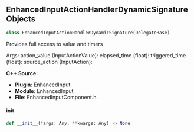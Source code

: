 ## EnhancedInputActionHandlerDynamicSignature Objects

```python
class EnhancedInputActionHandlerDynamicSignature(DelegateBase)
```

Provides full access to value and timers

Args:
    action_value (InputActionValue): 
    elapsed_time (float): 
    triggered_time (float): 
    source_action (InputAction):

**C++ Source:**

- **Plugin**: EnhancedInput
- **Module**: EnhancedInput
- **File**: EnhancedInputComponent.h

<a id="unreal.EnhancedInputActionHandlerDynamicSignature.__init__"></a>

#### __init__

```python
def __init__(*args: Any, **kwargs: Any) -> None
```

<a id="unreal.InputDebugKeyHandlerDynamicSignature"></a>